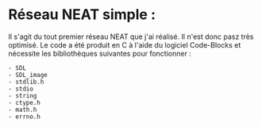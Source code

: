   
# Réseau NEAT simple :

Il s'agit du tout premier réseau NEAT que j'ai réalisé. Il n'est donc pasz très optimisé. 
Le code a été produit en C à l'aide du logiciel Code-Blocks et nécessite les bibliothèques suivantes pour fonctionner :
	
	- SDL
	- SDL_image
	- stdlib.h
	- stdio
	- string
	- ctype.h
 	- math.h
	- errno.h
